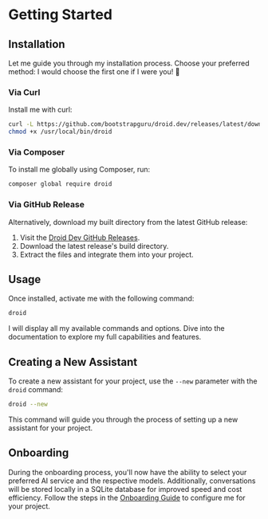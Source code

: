 # Getting Started

## Installation

Let me guide you through my installation process. Choose your preferred method: I would choose the first one if I were you! 🤖

### Via Curl

Install me with curl:

```sh
curl -L https://github.com/bootstrapguru/droid.dev/releases/latest/download/droid -o /usr/local/bin/droid
chmod +x /usr/local/bin/droid
```

### Via Composer

To install me globally using Composer, run:

```sh
composer global require droid
```

### Via GitHub Release

Alternatively, download my built directory from the latest GitHub release:

1. Visit the [Droid Dev GitHub Releases](https://github.com/bootstrapguru/droid.dev/releases).
2. Download the latest release's build directory.
3. Extract the files and integrate them into your project.

## Usage

Once installed, activate me with the following command:

```sh
droid
```

I will display all my available commands and options. Dive into the documentation to explore my full capabilities and features.

## Creating a New Assistant

To create a new assistant for your project, use the `--new` parameter with the `droid` command:

```sh
droid --new
```

This command will guide you through the process of setting up a new assistant for your project.

## Onboarding

During the onboarding process, you'll now have the ability to select your preferred AI service and the respective models. Additionally, conversations will be stored locally in a SQLite database for improved speed and cost efficiency. Follow the steps in the [Onboarding Guide](onboarding.md) to configure me for your project.